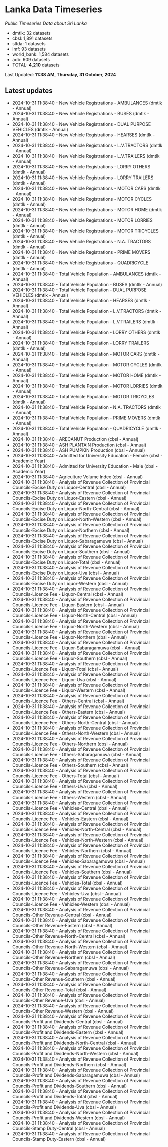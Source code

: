 # Lanka Data Timeseries
*Public Timeseries Data about Sri Lanka*

* dmtlk: 32 datasets
* cbsl: 1,891 datasets
* sltda: 1 datasets
* imf: 93 datasets
* world_bank: 1,584 datasets
* adb: 609 datasets
* TOTAL: **4,210** datasets

Last Updated: **11:38 AM, Thursday, 31 October, 2024**

## Latest updates

* 2024-10-31 11:38:40 - New Vehicle Registrations - AMBULANCES (dmtlk - Annual)
* 2024-10-31 11:38:40 - New Vehicle Registrations - BUSES (dmtlk - Annual)
* 2024-10-31 11:38:40 - New Vehicle Registrations - DUAL PURPOSE VEHICLES (dmtlk - Annual)
* 2024-10-31 11:38:40 - New Vehicle Registrations - HEARSES (dmtlk - Annual)
* 2024-10-31 11:38:40 - New Vehicle Registrations - L.V.TRACTORS (dmtlk - Annual)
* 2024-10-31 11:38:40 - New Vehicle Registrations - L.V.TRAILERS (dmtlk - Annual)
* 2024-10-31 11:38:40 - New Vehicle Registrations - LORRY OTHERS (dmtlk - Annual)
* 2024-10-31 11:38:40 - New Vehicle Registrations - LORRY TRAILERS (dmtlk - Annual)
* 2024-10-31 11:38:40 - New Vehicle Registrations - MOTOR CARS (dmtlk - Annual)
* 2024-10-31 11:38:40 - New Vehicle Registrations - MOTOR CYCLES (dmtlk - Annual)
* 2024-10-31 11:38:40 - New Vehicle Registrations - MOTOR HOME (dmtlk - Annual)
* 2024-10-31 11:38:40 - New Vehicle Registrations - MOTOR LORRIES (dmtlk - Annual)
* 2024-10-31 11:38:40 - New Vehicle Registrations - MOTOR TRICYCLES (dmtlk - Annual)
* 2024-10-31 11:38:40 - New Vehicle Registrations - N.A. TRACTORS (dmtlk - Annual)
* 2024-10-31 11:38:40 - New Vehicle Registrations - PRIME MOVERS (dmtlk - Annual)
* 2024-10-31 11:38:40 - New Vehicle Registrations - QUADRICYCLE (dmtlk - Annual)
* 2024-10-31 11:38:40 - Total Vehicle Population - AMBULANCES (dmtlk - Annual)
* 2024-10-31 11:38:40 - Total Vehicle Population - BUSES (dmtlk - Annual)
* 2024-10-31 11:38:40 - Total Vehicle Population - DUAL PURPOSE VEHICLES (dmtlk - Annual)
* 2024-10-31 11:38:40 - Total Vehicle Population - HEARSES (dmtlk - Annual)
* 2024-10-31 11:38:40 - Total Vehicle Population - L.V.TRACTORS (dmtlk - Annual)
* 2024-10-31 11:38:40 - Total Vehicle Population - L.V.TRAILERS (dmtlk - Annual)
* 2024-10-31 11:38:40 - Total Vehicle Population - LORRY OTHERS (dmtlk - Annual)
* 2024-10-31 11:38:40 - Total Vehicle Population - LORRY TRAILERS (dmtlk - Annual)
* 2024-10-31 11:38:40 - Total Vehicle Population - MOTOR CARS (dmtlk - Annual)
* 2024-10-31 11:38:40 - Total Vehicle Population - MOTOR CYCLES (dmtlk - Annual)
* 2024-10-31 11:38:40 - Total Vehicle Population - MOTOR HOME (dmtlk - Annual)
* 2024-10-31 11:38:40 - Total Vehicle Population - MOTOR LORRIES (dmtlk - Annual)
* 2024-10-31 11:38:40 - Total Vehicle Population - MOTOR TRICYCLES (dmtlk - Annual)
* 2024-10-31 11:38:40 - Total Vehicle Population - N.A. TRACTORS (dmtlk - Annual)
* 2024-10-31 11:38:40 - Total Vehicle Population - PRIME MOVERS (dmtlk - Annual)
* 2024-10-31 11:38:40 - Total Vehicle Population - QUADRICYCLE (dmtlk - Annual)
* 2024-10-31 11:38:40 - ARECANUT Production (cbsl - Annual)
* 2024-10-31 11:38:40 - ASH PLANTAIN Production (cbsl - Annual)
* 2024-10-31 11:38:40 - ASH PUMPKIN Production (cbsl - Annual)
* 2024-10-31 11:38:40 - Admitted for University Education - Female (cbsl - Academic Year)
* 2024-10-31 11:38:40 - Admitted for University Education - Male (cbsl - Academic Year)
* 2024-10-31 11:38:40 - Agriculture Volume Index (cbsl - Annual)
* 2024-10-31 11:38:40 - Analysis of Revenue Collection of Provincial Councils-Excise Duty on Liquor-Central (cbsl - Annual)
* 2024-10-31 11:38:40 - Analysis of Revenue Collection of Provincial Councils-Excise Duty on Liquor-Eastern (cbsl - Annual)
* 2024-10-31 11:38:40 - Analysis of Revenue Collection of Provincial Councils-Excise Duty on Liquor-North-Central (cbsl - Annual)
* 2024-10-31 11:38:40 - Analysis of Revenue Collection of Provincial Councils-Excise Duty on Liquor-North-Western (cbsl - Annual)
* 2024-10-31 11:38:40 - Analysis of Revenue Collection of Provincial Councils-Excise Duty on Liquor-Northern (cbsl - Annual)
* 2024-10-31 11:38:40 - Analysis of Revenue Collection of Provincial Councils-Excise Duty on Liquor-Sabaragamuwa (cbsl - Annual)
* 2024-10-31 11:38:40 - Analysis of Revenue Collection of Provincial Councils-Excise Duty on Liquor-Southern (cbsl - Annual)
* 2024-10-31 11:38:40 - Analysis of Revenue Collection of Provincial Councils-Excise Duty on Liquor-Total (cbsl - Annual)
* 2024-10-31 11:38:40 - Analysis of Revenue Collection of Provincial Councils-Excise Duty on Liquor-Uva (cbsl - Annual)
* 2024-10-31 11:38:40 - Analysis of Revenue Collection of Provincial Councils-Excise Duty on Liquor-Western (cbsl - Annual)
* 2024-10-31 11:38:40 - Analysis of Revenue Collection of Provincial Councils-Licence Fee - Liquor-Central (cbsl - Annual)
* 2024-10-31 11:38:40 - Analysis of Revenue Collection of Provincial Councils-Licence Fee - Liquor-Eastern (cbsl - Annual)
* 2024-10-31 11:38:40 - Analysis of Revenue Collection of Provincial Councils-Licence Fee - Liquor-North-Central (cbsl - Annual)
* 2024-10-31 11:38:40 - Analysis of Revenue Collection of Provincial Councils-Licence Fee - Liquor-North-Western (cbsl - Annual)
* 2024-10-31 11:38:40 - Analysis of Revenue Collection of Provincial Councils-Licence Fee - Liquor-Northern (cbsl - Annual)
* 2024-10-31 11:38:40 - Analysis of Revenue Collection of Provincial Councils-Licence Fee - Liquor-Sabaragamuwa (cbsl - Annual)
* 2024-10-31 11:38:40 - Analysis of Revenue Collection of Provincial Councils-Licence Fee - Liquor-Southern (cbsl - Annual)
* 2024-10-31 11:38:40 - Analysis of Revenue Collection of Provincial Councils-Licence Fee - Liquor-Total (cbsl - Annual)
* 2024-10-31 11:38:40 - Analysis of Revenue Collection of Provincial Councils-Licence Fee - Liquor-Uva (cbsl - Annual)
* 2024-10-31 11:38:40 - Analysis of Revenue Collection of Provincial Councils-Licence Fee - Liquor-Western (cbsl - Annual)
* 2024-10-31 11:38:40 - Analysis of Revenue Collection of Provincial Councils-Licence Fee - Others-Central (cbsl - Annual)
* 2024-10-31 11:38:40 - Analysis of Revenue Collection of Provincial Councils-Licence Fee - Others-Eastern (cbsl - Annual)
* 2024-10-31 11:38:40 - Analysis of Revenue Collection of Provincial Councils-Licence Fee - Others-North-Central (cbsl - Annual)
* 2024-10-31 11:38:40 - Analysis of Revenue Collection of Provincial Councils-Licence Fee - Others-North-Western (cbsl - Annual)
* 2024-10-31 11:38:40 - Analysis of Revenue Collection of Provincial Councils-Licence Fee - Others-Northern (cbsl - Annual)
* 2024-10-31 11:38:40 - Analysis of Revenue Collection of Provincial Councils-Licence Fee - Others-Sabaragamuwa (cbsl - Annual)
* 2024-10-31 11:38:40 - Analysis of Revenue Collection of Provincial Councils-Licence Fee - Others-Southern (cbsl - Annual)
* 2024-10-31 11:38:40 - Analysis of Revenue Collection of Provincial Councils-Licence Fee - Others-Total (cbsl - Annual)
* 2024-10-31 11:38:40 - Analysis of Revenue Collection of Provincial Councils-Licence Fee - Others-Uva (cbsl - Annual)
* 2024-10-31 11:38:40 - Analysis of Revenue Collection of Provincial Councils-Licence Fee - Others-Western (cbsl - Annual)
* 2024-10-31 11:38:40 - Analysis of Revenue Collection of Provincial Councils-Licence Fee - Vehicles-Central (cbsl - Annual)
* 2024-10-31 11:38:40 - Analysis of Revenue Collection of Provincial Councils-Licence Fee - Vehicles-Eastern (cbsl - Annual)
* 2024-10-31 11:38:40 - Analysis of Revenue Collection of Provincial Councils-Licence Fee - Vehicles-North-Central (cbsl - Annual)
* 2024-10-31 11:38:40 - Analysis of Revenue Collection of Provincial Councils-Licence Fee - Vehicles-North-Western (cbsl - Annual)
* 2024-10-31 11:38:40 - Analysis of Revenue Collection of Provincial Councils-Licence Fee - Vehicles-Northern (cbsl - Annual)
* 2024-10-31 11:38:40 - Analysis of Revenue Collection of Provincial Councils-Licence Fee - Vehicles-Sabaragamuwa (cbsl - Annual)
* 2024-10-31 11:38:40 - Analysis of Revenue Collection of Provincial Councils-Licence Fee - Vehicles-Southern (cbsl - Annual)
* 2024-10-31 11:38:40 - Analysis of Revenue Collection of Provincial Councils-Licence Fee - Vehicles-Total (cbsl - Annual)
* 2024-10-31 11:38:40 - Analysis of Revenue Collection of Provincial Councils-Licence Fee - Vehicles-Uva (cbsl - Annual)
* 2024-10-31 11:38:40 - Analysis of Revenue Collection of Provincial Councils-Licence Fee - Vehicles-Western (cbsl - Annual)
* 2024-10-31 11:38:40 - Analysis of Revenue Collection of Provincial Councils-Other Revenue-Central (cbsl - Annual)
* 2024-10-31 11:38:40 - Analysis of Revenue Collection of Provincial Councils-Other Revenue-Eastern (cbsl - Annual)
* 2024-10-31 11:38:40 - Analysis of Revenue Collection of Provincial Councils-Other Revenue-North-Central (cbsl - Annual)
* 2024-10-31 11:38:40 - Analysis of Revenue Collection of Provincial Councils-Other Revenue-North-Western (cbsl - Annual)
* 2024-10-31 11:38:40 - Analysis of Revenue Collection of Provincial Councils-Other Revenue-Northern (cbsl - Annual)
* 2024-10-31 11:38:40 - Analysis of Revenue Collection of Provincial Councils-Other Revenue-Sabaragamuwa (cbsl - Annual)
* 2024-10-31 11:38:40 - Analysis of Revenue Collection of Provincial Councils-Other Revenue-Southern (cbsl - Annual)
* 2024-10-31 11:38:40 - Analysis of Revenue Collection of Provincial Councils-Other Revenue-Total (cbsl - Annual)
* 2024-10-31 11:38:40 - Analysis of Revenue Collection of Provincial Councils-Other Revenue-Uva (cbsl - Annual)
* 2024-10-31 11:38:40 - Analysis of Revenue Collection of Provincial Councils-Other Revenue-Western (cbsl - Annual)
* 2024-10-31 11:38:40 - Analysis of Revenue Collection of Provincial Councils-Profit and Dividends-Central (cbsl - Annual)
* 2024-10-31 11:38:40 - Analysis of Revenue Collection of Provincial Councils-Profit and Dividends-Eastern (cbsl - Annual)
* 2024-10-31 11:38:40 - Analysis of Revenue Collection of Provincial Councils-Profit and Dividends-North-Central (cbsl - Annual)
* 2024-10-31 11:38:40 - Analysis of Revenue Collection of Provincial Councils-Profit and Dividends-North-Western (cbsl - Annual)
* 2024-10-31 11:38:40 - Analysis of Revenue Collection of Provincial Councils-Profit and Dividends-Northern (cbsl - Annual)
* 2024-10-31 11:38:40 - Analysis of Revenue Collection of Provincial Councils-Profit and Dividends-Sabaragamuwa (cbsl - Annual)
* 2024-10-31 11:38:40 - Analysis of Revenue Collection of Provincial Councils-Profit and Dividends-Southern (cbsl - Annual)
* 2024-10-31 11:38:40 - Analysis of Revenue Collection of Provincial Councils-Profit and Dividends-Total (cbsl - Annual)
* 2024-10-31 11:38:40 - Analysis of Revenue Collection of Provincial Councils-Profit and Dividends-Uva (cbsl - Annual)
* 2024-10-31 11:38:40 - Analysis of Revenue Collection of Provincial Councils-Profit and Dividends-Western (cbsl - Annual)
* 2024-10-31 11:38:40 - Analysis of Revenue Collection of Provincial Councils-Stamp Duty-Central (cbsl - Annual)
* 2024-10-31 11:38:40 - Analysis of Revenue Collection of Provincial Councils-Stamp Duty-Eastern (cbsl - Annual)